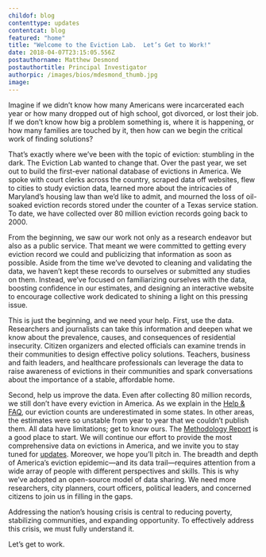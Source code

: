 ```yaml
---
childof: blog
contenttype: updates
contentcat: blog
featured: "home"
title: "Welcome to the Eviction Lab.  Let’s Get to Work!"
date: 2018-04-07T23:15:05.556Z
postauthorname: Matthew Desmond
postauthortitle: Principal Investigator
authorpic: /images/bios/mdesmond_thumb.jpg
image: 
---
```

Imagine if we didn’t know how many Americans were incarcerated each year or how many dropped out of high school, got divorced, or lost their job. If we don’t know how big a problem something is, where it is happening, or how many families are touched by it, then how can we begin the critical work of finding solutions? 

That’s exactly where we’ve been with the topic of eviction: stumbling in the dark. The Eviction Lab wanted to change that. Over the past year, we set out to build the first-ever national database of evictions in America. We spoke with court clerks across the country, scraped data off websites, flew to cities to study eviction data, learned more about the intricacies of Maryland’s housing law than we’d like to admit, and mourned the loss of oil-soaked eviction records stored under the counter of a Texas service station. To date, we have collected over 80 million eviction records going back to 2000.

From the beginning, we saw our work not only as a research endeavor but also as a public service. That meant we were committed to getting every eviction record we could and publicizing that information as soon as possible. Aside from the time we’ve devoted to cleaning and validating the data, we haven’t kept these records to ourselves or submitted any studies on them. Instead, we’ve focused on familiarizing ourselves with the data, boosting confidence in our estimates, and designing an interactive website to encourage collective work dedicated to shining a light on this pressing issue. 

This is just the beginning, and we need your help. First, use the data. Researchers and journalists can take this information and deepen what we know about the prevalence, causes, and consequences of residential insecurity. Citizen organizers and elected officials can examine trends in their communities to design effective policy solutions. Teachers, business and faith leaders, and healthcare professionals can leverage the data to raise awareness of evictions in their communities and spark conversations about the importance of a stable, affordable home. 

Second, help us improve the data. Even after collecting 80 million records, we still don’t have every eviction in America. As we explain in the <a href="/help-faq">Help & FAQ</a>, our eviction counts are underestimated in some states. In other areas, the estimates were so unstable from year to year that we couldn’t publish them. All data have limitations; get to know ours. The <a href="/docs/Eviction Lab -Methodology Report v.1.0.0.pdf" target="_blank">Methodology Report</a> is a good place to start. We will continue our effort to provide the most comprehensive data on evictions in America, and we invite you to stay tuned for <a href="/updates">updates</a>. Moreover, we hope you’ll pitch in. The breadth and depth of America’s eviction epidemic—and its data trail—requires attention from a wide array of people with different perspectives and skills. This is why we’ve adopted an open-source model of data sharing. We need more researchers, city planners, court officers, political leaders, and concerned citizens to join us in filling in the gaps.

Addressing the nation’s housing crisis is central to reducing poverty, stabilizing communities, and expanding opportunity. To effectively address this crisis, we must fully understand it. 

Let’s get to work. 
